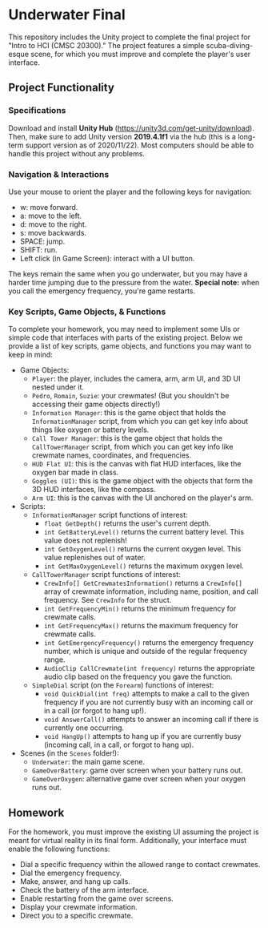 # Underwater Final

This repository includes the Unity project to complete the final project for "Intro to HCI (CMSC 20300)." The project features a simple scuba-diving-esque scene, for which you must improve and complete the player's user interface.

## Project Functionality

### Specifications

Download and install **Unity Hub** (https://unity3d.com/get-unity/download). Then, make sure to add Unity version **2019.4.1f1** via the hub (this is a long-term support version as of 2020/11/22). Most computers should be able to handle this project without any problems.

### Navigation & Interactions

Use your mouse to orient the player and the following keys for navigation:

* w: move forward.
* a: move to the left.
* d: move to the right.
* s: move backwards.
* SPACE: jump.
* SHIFT: run.
* Left click (in Game Screen): interact with a UI button.

The keys remain the same when you go underwater, but you may have a harder time jumping due to the pressure from the water. **Special note:** when you call the emergency frequency, you're game restarts.

### Key Scripts, Game Objects, & Functions

To complete your homework, you may need to implement some UIs or simple code that interfaces with parts of the existing project. Below we provide a list of key scripts, game objects, and functions you may want to keep in mind:

* Game Objects:
  * `Player`: the player, includes the camera, arm, arm UI, and 3D UI nested under it.
  * `Pedro`, `Romain`, `Suzie`: your crewmates! (But you shouldn't be accessing their game objects directly!)
  * `Information Manager`: this is the game object that holds the `InformationManager` script, from which you can get key info about things like oxygen or battery levels.
  * `Call Tower Manager`: this is the game object that holds the `CallTowerManager` script, from which you can get key info like crewmate names, coordinates, and frequencies.
  * `HUD Flat UI`: this is the canvas with flat HUD interfaces, like the oxygen bar made in class.
  * `Goggles (UI)`: this is the game object with the objects that form the 3D HUD interfaces, like the compass.
  * `Arm UI`: this is the canvas with the UI anchored on the player's arm.
* Scripts:
  * `InformationManager` script functions of interest:
    * `float GetDepth()` returns the user's current depth.
    * `int GetBatteryLevel()` returns the current battery level. This value does not replenish!
    * `int GetOxygenLevel()` returns the current oxygen level. This value replenishes out of water.
    * `int GetMaxOxygenLevel()` returns the maximum oxygen level.
  * `CallTowerManager` script functions of interest:
    * `CrewInfo[] GetCrewmatesInformation()` returns a `CrewInfo[]` array of crewmate information, including name, position, and call frequency. See `CrewInfo` for the struct.
    * `int GetFrequencyMin()` returns the minimum frequency for crewmate calls.
    * `int GetFrequencyMax()` returns the maximum frequency for crewmate calls.
    * `int GetEmergencyFrequency()` returns the emergency frequency number, which is unique and outside of the regular frequency range.
    * `AudioClip CallCrewmate(int frequency)`  returns the appropriate audio clip based on the frequency you gave the function.
  * `SimpleDial` script (on the `Forearm`) functions of interest:
    * `void QuickDial(int freq)` attempts to make a call to the given frequency if you are not currently busy with an incoming call or in a call (or forgot to hang up!).
    * `void AnswerCall()` attempts to answer an incoming call if there is currently one occurring.
    * `void HangUp()` attempts to hang up if you are currently busy (incoming call, in a call, or forgot to hang up).
* Scenes (in the `Scenes` folder!):
  * `Underwater`: the main game scene.
  * `GameOverBattery`: game over screen when your battery runs out.
  * `GameOverOxygen`: alternative game over screen when your oxygen runs out.

## Homework

For the homework, you must improve the existing UI assuming the project is meant for virtual reality in its final form. Additionally, your interface must enable the following functions:

* Dial a specific frequency within the allowed range to contact crewmates. 
* Dial the emergency frequency.
* Make, answer, and hang up calls.
* Check the battery of the arm interface.
* Enable restarting from the game over screens.
* Display your crewmate information.
* Direct you to a specific crewmate.